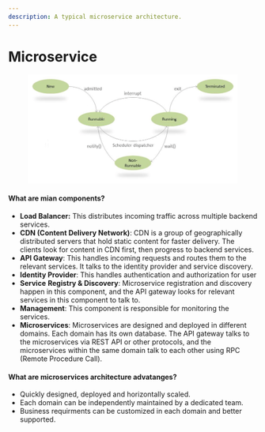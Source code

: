 ```yaml
---
description: A typical microservice architecture.
---
```


# Microservice

<figure><img src="../.gitbook/assets/image.png" alt=""><figcaption></figcaption></figure>

#### What are mian components?

* **Load Balancer:** This distributes incoming traffic across multiple backend services.
* **CDN (Content Delivery Network)**: CDN is a group of geographically distributed servers that hold static content for faster delivery. The clients look for content in CDN first, then progress to backend services.
* **API Gateway**: This handles incoming requests and routes them to the relevant services. It talks to the identity provider and service discovery.
* **Identity Provider**: This handles authentication and authorization for user
* **Service** **Registry & Discovery**: Microservice registration and discovery happen in this component, and the API gateway looks for relevant services in this component to talk to.
* **Management**: This component is responsible for monitoring the services.
* **Microservices**: Microservices are designed and deployed in different domains. Each domain has its own database. The API gateway talks to the microservices via REST API or other protocols, and the microservices within the same domain talk to each other using RPC (Remote Procedure Call).

#### What are microservices architecture advatanges?

* Quickly designed, deployed and horizontally scaled.
* Each domain can be independently maintained by a dedicated team.
* Business requirments can be customized in each domain and better supported.

<figure><img src="https://lh5.googleusercontent.com/axSRzD0no2BNCYASAcDWXrvVpM1XcSL80mP4WQ0xs8P6vksJgMfbjoP70fsBmOLGm7kDTyRnUOumzuRqBkUm678p9UXHaIfdkQUnwG77GMghUb9qsMB5II4AFHK7NPjJsH9Kx44vhWj5k1cD8X9UiLo" alt=""><figcaption></figcaption></figure>
